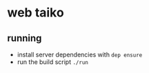 # web taiko

## running
- install server dependencies with `dep ensure`
- run the build script `./run`
